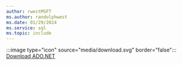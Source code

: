 ```yaml
---
author: rwestMSFT
ms.author: randolphwest
ms.date: 01/29/2024
ms.service: sql
ms.topic: include
---
```

:::image type="icon" source="media/download.svg" border="false"::: [Download ADO.NET](../connect/sql-connection-libraries.md#anchor-20-drivers-relational-access)
